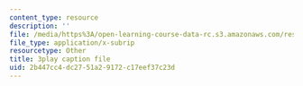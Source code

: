 ```yaml
---
content_type: resource
description: ''
file: /media/https%3A/open-learning-course-data-rc.s3.amazonaws.com/res-18-007-calculus-revisited-multivariable-calculus-fall-2011/2b447cc4dc2751a29172c17eef37c23d_2PpgEtgovN0.vtt
file_type: application/x-subrip
resourcetype: Other
title: 3play caption file
uid: 2b447cc4-dc27-51a2-9172-c17eef37c23d
---
```

